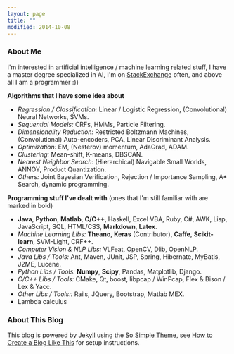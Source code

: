 ```yaml
---
layout: page
title: ""
modified: 2014-10-08
---
```

### About Me
I'm interested in artificial intelligence / machine learning related stuff, I have a master degree specialized in AI, I'm on [StackExchange](http://stats.stackexchange.com/users/95569/dontloo) often, and above all I am a programmer :))

**Algorithms that I have some idea about** 

- *Regression / Classification:* Linear / Logistic Regression, (Convolutional) Neural Networks, SVMs.
- *Sequential Models:* CRFs, HMMs, Particle Filtering.
- *Dimensionality Reduction:* Restricted Boltzmann Machines, (Convolutional) Auto-encoders, PCA, Linear Discriminant Analysis.
- *Optimization:* EM, (Nesterov) momentum, AdaGrad, ADAM.
- *Clustering:* Mean-shift, K-means, DBSCAN.
- *Nearest Neighbor Search:* (Hierarchical) Navigable Small Worlds, ANNOY, Product Quantization.
- *Others:* Joint Bayesian Verification, Rejection / Importance Sampling, A\* Search, dynamic programming.

**Programming stuff I've dealt with** (ones that I'm still familiar with are marked in bold)  

- **Java**, **Python**, **Matlab**, **C/C++**, Haskell, Excel VBA, Ruby, C#, AWK, Lisp, JavaScript, SQL, HTML/CSS, **Markdown**, **Latex**.
- *Machine Learning Libs:* **Theano**, **Keras** (Contributor), **Caffe**, **Scikit-learn**, SVM-Light, CRF++.
- *Computer Vision & NLP Libs:* VLFeat, OpenCV, Dlib, OpenNLP.
- *Java Libs / Tools:* Ant, Maven, JUnit, JSP, Spring, Hibernate, MyBatis, J2ME, Lucene.
- *Python Libs / Tools:*  **Numpy**, **Scipy**, Pandas, Matplotlib, Django.
- *C/C++ Libs / Tools:* CMake, Qt, boost, libpcap / WinPcap, Flex & Bison / Lex & Yacc.
- *Other Libs / Tools::* Rails, JQuery, Bootstrap, Matlab MEX.
- Lambda calculus

### About This Blog

This blog is powered by [Jekyll](http://jekyllrb.com/) using the [So Simple Theme](https://mmistakes.github.io/so-simple-theme/), see [How to Create a Blog Like This](/blog/how-to) for setup instructions.
